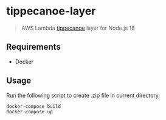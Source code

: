 # tippecanoe-layer

> AWS Lambda [tippecanoe](https://github.com/mapbox/tippecanoe) layer for Node.js 18

## Requirements

- Docker

## Usage

Run the following script to create .zip file in current directory.

```bash
docker-compose build
docker-compose up
```


